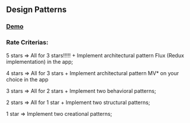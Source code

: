 ## Design Patterns

###  [Demo](https://evgladkiy.github.io/FrontCamp-design-patterns/dist/)

### Rate Criterias:

5 stars => All for 3 stars!!!!! + Implement architectural pattern Flux (Redux implementation) in the app;

4 stars => All for 3 stars + Implement architectural pattern MV* on your choice in the app

3 stars => All for 2 stars + Implement two behavioral patterns;

2 stars => All for 1 star + Implement two structural patterns;

1 star => Implement two creational patterns;
